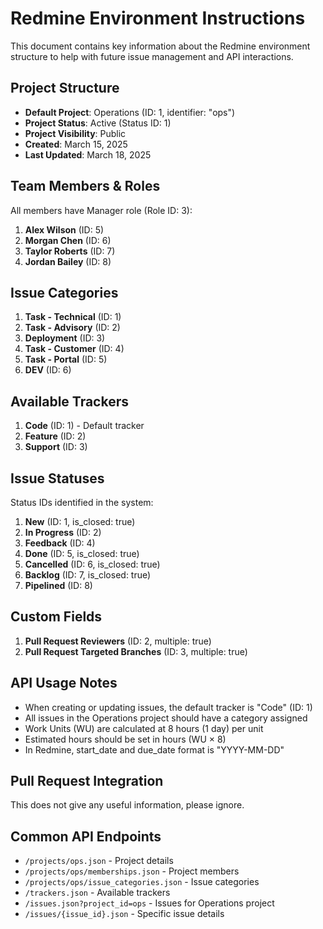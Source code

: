 # Redmine Environment Instructions

This document contains key information about the Redmine environment structure to help with future issue management and API interactions.

## Project Structure

- **Default Project**: Operations (ID: 1, identifier: "ops")
- **Project Status**: Active (Status ID: 1)
- **Project Visibility**: Public
- **Created**: March 15, 2025
- **Last Updated**: March 18, 2025

## Team Members & Roles

All members have Manager role (Role ID: 3):

1. **Alex Wilson** (ID: 5)
2. **Morgan Chen** (ID: 6)
3. **Taylor Roberts** (ID: 7)
4. **Jordan Bailey** (ID: 8)

## Issue Categories

1. **Task - Technical** (ID: 1)
2. **Task - Advisory** (ID: 2)
3. **Deployment** (ID: 3)
4. **Task - Customer** (ID: 4)
5. **Task - Portal** (ID: 5)
6. **DEV** (ID: 6)

## Available Trackers

1. **Code** (ID: 1) - Default tracker
2. **Feature** (ID: 2)
3. **Support** (ID: 3)

## Issue Statuses

Status IDs identified in the system:
1. **New** (ID: 1, is_closed: true)
2. **In Progress** (ID: 2)
3. **Feedback** (ID: 4)
4. **Done** (ID: 5, is_closed: true)
5. **Cancelled** (ID: 6, is_closed: true)
6. **Backlog** (ID: 7, is_closed: true)
7. **Pipelined** (ID: 8)

## Custom Fields

1. **Pull Request Reviewers** (ID: 2, multiple: true)
2. **Pull Request Targeted Branches** (ID: 3, multiple: true)

## API Usage Notes

- When creating or updating issues, the default tracker is "Code" (ID: 1)
- All issues in the Operations project should have a category assigned
- Work Units (WU) are calculated at 8 hours (1 day) per unit
- Estimated hours should be set in hours (WU × 8)
- In Redmine, start_date and due_date format is "YYYY-MM-DD"

## Pull Request Integration

This does not give any useful information, please ignore.

## Common API Endpoints

- `/projects/ops.json` - Project details
- `/projects/ops/memberships.json` - Project members
- `/projects/ops/issue_categories.json` - Issue categories
- `/trackers.json` - Available trackers
- `/issues.json?project_id=ops` - Issues for Operations project
- `/issues/{issue_id}.json` - Specific issue details
